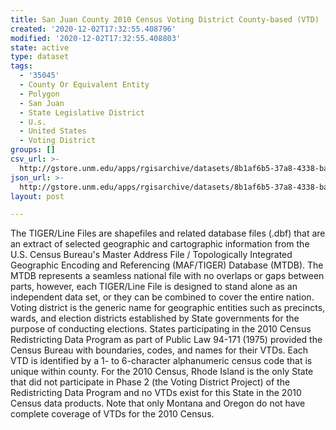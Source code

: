 ```yaml
---
title: San Juan County 2010 Census Voting District County-based (VTD)
created: '2020-12-02T17:32:55.408796'
modified: '2020-12-02T17:32:55.408803'
state: active
type: dataset
tags:
  - '35045'
  - County Or Equivalent Entity
  - Polygon
  - San Juan
  - State Legislative District
  - U.s.
  - United States
  - Voting District
groups: []
csv_url: >-
  http://gstore.unm.edu/apps/rgisarchive/datasets/8b1af6b5-37a8-4338-badd-8c9139df5284/tl_2010_35045_vtd10.derived.csv
json_url: >-
  http://gstore.unm.edu/apps/rgisarchive/datasets/8b1af6b5-37a8-4338-badd-8c9139df5284/tl_2010_35045_vtd10.derived.json
layout: post

---
```

The TIGER/Line Files are shapefiles and related database files (.dbf) that are an extract of selected geographic and cartographic information from the U.S. Census Bureau's Master Address File / Topologically Integrated Geographic Encoding and Referencing (MAF/TIGER) Database (MTDB).  The MTDB represents a seamless national file with no overlaps or gaps between parts, however, each TIGER/Line File is designed to stand alone as an independent data set, or they can be combined to cover the entire nation.  Voting district is the generic name for geographic entities such as precincts, wards, and election districts established by State governments for the purpose of conducting elections.  States participating in the 2010 Census Redistricting Data Program as part of Public Law 94-171 (1975) provided the Census Bureau with boundaries, codes, and names for their VTDs.  Each VTD is identified by a 1- to 6-character alphanumeric census code that is unique within county.  For the 2010 Census, Rhode Island is the only State that did not participate in Phase 2 (the Voting District Project) of the Redistricting Data Program and no VTDs exist for this State in the 2010 Census data products.  Note that only Montana and Oregon do not have complete coverage of VTDs for the 2010 Census.  

